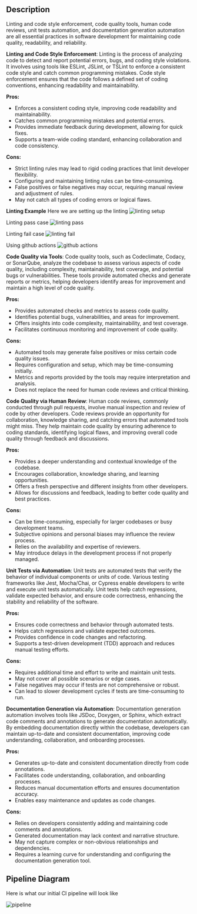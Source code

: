 ## Description

Linting and code style enforcement, code quality tools, human code reviews, unit tests automation, and documentation generation automation are all essential practices in software development for maintaining code quality, readability, and reliability.

**Linting and Code Style Enforcement**: Linting is the process of analyzing code to detect and report potential errors, bugs, and coding style violations. It involves using tools like ESLint, JSLint, or TSLint to enforce a consistent code style and catch common programming mistakes. Code style enforcement ensures that the code follows a defined set of coding conventions, enhancing readability and maintainability.

**Pros:**
- Enforces a consistent coding style, improving code readability and maintainability.
- Catches common programming mistakes and potential errors.
- Provides immediate feedback during development, allowing for quick fixes.
- Supports a team-wide coding standard, enhancing collaboration and code consistency.

**Cons:**
- Strict linting rules may lead to rigid coding practices that limit developer flexibility.
- Configuring and maintaining linting rules can be time-consuming.
- False positives or false negatives may occur, requiring manual review and adjustment of rules.
- May not catch all types of coding errors or logical flaws.

**Linting Example**
Here we are setting up the linting
![linting setup](./eslint-setup-file.png)

Linting pass case
![linting pass](./lint-pass-case.png)

Linting fail case
![linting fail](./lint-fail-case.png)

Using github actions
![github actions](./github-actions-setup.png)

**Code Quality via Tools**: Code quality tools, such as Codeclimate, Codacy, or SonarQube, analyze the codebase to assess various aspects of code quality, including complexity, maintainability, test coverage, and potential bugs or vulnerabilities. These tools provide automated checks and generate reports or metrics, helping developers identify areas for improvement and maintain a high level of code quality.

**Pros:**
- Provides automated checks and metrics to assess code quality.
- Identifies potential bugs, vulnerabilities, and areas for improvement.
- Offers insights into code complexity, maintainability, and test coverage.
- Facilitates continuous monitoring and improvement of code quality.

**Cons:**
- Automated tools may generate false positives or miss certain code quality issues.
- Requires configuration and setup, which may be time-consuming initially.
- Metrics and reports provided by the tools may require interpretation and analysis.
- Does not replace the need for human code reviews and critical thinking.

**Code Quality via Human Review**: Human code reviews, commonly conducted through pull requests, involve manual inspection and review of code by other developers. Code reviews provide an opportunity for collaboration, knowledge sharing, and catching errors that automated tools might miss. They help maintain code quality by ensuring adherence to coding standards, identifying logical flaws, and improving overall code quality through feedback and discussions.

**Pros:**
- Provides a deeper understanding and contextual knowledge of the codebase.
- Encourages collaboration, knowledge sharing, and learning opportunities.
- Offers a fresh perspective and different insights from other developers.
- Allows for discussions and feedback, leading to better code quality and best practices.

**Cons:**
- Can be time-consuming, especially for larger codebases or busy development teams.
- Subjective opinions and personal biases may influence the review process.
- Relies on the availability and expertise of reviewers.
- May introduce delays in the development process if not properly managed.

**Unit Tests via Automation**: Unit tests are automated tests that verify the behavior of individual components or units of code. Various testing frameworks like Jest, Mocha/Chai, or Cypress enable developers to write and execute unit tests automatically. Unit tests help catch regressions, validate expected behavior, and ensure code correctness, enhancing the stability and reliability of the software.

**Pros:**
- Ensures code correctness and behavior through automated tests.
- Helps catch regressions and validate expected outcomes.
- Provides confidence in code changes and refactoring.
- Supports a test-driven development (TDD) approach and reduces manual testing efforts.

**Cons:**
- Requires additional time and effort to write and maintain unit tests.
- May not cover all possible scenarios or edge cases.
- False negatives may occur if tests are not comprehensive or robust.
- Can lead to slower development cycles if tests are time-consuming to run.

**Documentation Generation via Automation**: Documentation generation automation involves tools like JSDoc, Doxygen, or Sphinx, which extract code comments and annotations to generate documentation automatically. By embedding documentation directly within the codebase, developers can maintain up-to-date and consistent documentation, improving code understanding, collaboration, and onboarding processes.

**Pros:**
- Generates up-to-date and consistent documentation directly from code annotations.
- Facilitates code understanding, collaboration, and onboarding processes.
- Reduces manual documentation efforts and ensures documentation accuracy.
- Enables easy maintenance and updates as code changes.

**Cons:**
- Relies on developers consistently adding and maintaining code comments and annotations.
- Generated documentation may lack context and narrative structure.
- May not capture complex or non-obvious relationships and dependencies.
- Requires a learning curve for understanding and configuring the documentation generation tool.


## Pipeline Diagram
Here is what our initial CI pipeline will look like

![pipeline](./phase1.drawio.png)